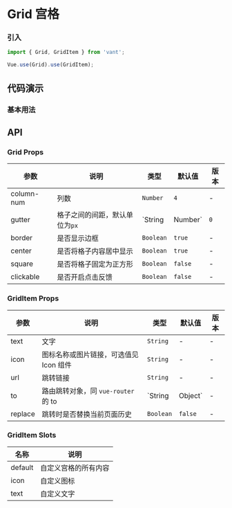 # Grid 宫格

### 引入

``` javascript
import { Grid, GridItem } from 'vant';

Vue.use(Grid).use(GridItem);
```

## 代码演示

### 基本用法

## API

### Grid Props

| 参数 | 说明 | 类型 | 默认值 | 版本 |
|------|------|------|------|------|
| column-num | 列数 | `Number` | `4` | - |
| gutter | 格子之间的间距，默认单位为`px` | `String | Number` | `0` | - |
| border | 是否显示边框 | `Boolean` | `true` | - |
| center | 是否将格子内容居中显示 | `Boolean` | `true` | - |
| square | 是否将格子固定为正方形 | `Boolean` | `false` | - |
| clickable | 是否开启点击反馈 | `Boolean` | `false` | - |

### GridItem Props

| 参数 | 说明 | 类型 | 默认值 | 版本 |
|------|------|------|------|------|
| text | 文字 | `String` | - | - |
| icon | 图标名称或图片链接，可选值见 Icon 组件 | `String` | - | - |
| url | 跳转链接 | `String` | - | - |
| to | 路由跳转对象，同 `vue-router` 的 to | `String | Object` | - | - |
| replace | 跳转时是否替换当前页面历史 | `Boolean` | `false` | - |

### GridItem Slots

| 名称 | 说明 |
|------|------|
| default | 自定义宫格的所有内容 |
| icon | 自定义图标 |
| text | 自定义文字 |
